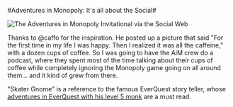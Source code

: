 #Adventures in Monopoly: It's all about the Social#

![The Adventures in Monopoly Invitational via the Social Web](http://westkarana.com/wp-content/uploads/2009/07/aim20-fixed.jpg "The Adventures in Monopoly Invitational via the Social Web")

Thanks to @caffo for the inspiration. He posted up a picture that said "For the first time in my life I was happy. Then I realized it was all the caffeine," with a dozen cups of coffee. So I was going to have the AiM crew do a podcast, where they spent most of the time talking about their cups of coffee while completely ignoring the Monopoly game going on all around them... and it kind of grew from there.

"Skater Gnome" is a reference to the famous EverQuest story teller, whose [adventures in EverQuest with his level 5 monk](http://wiki.dreamers-nightmares.com/index.php/Skater_Gnome) are a must read.

